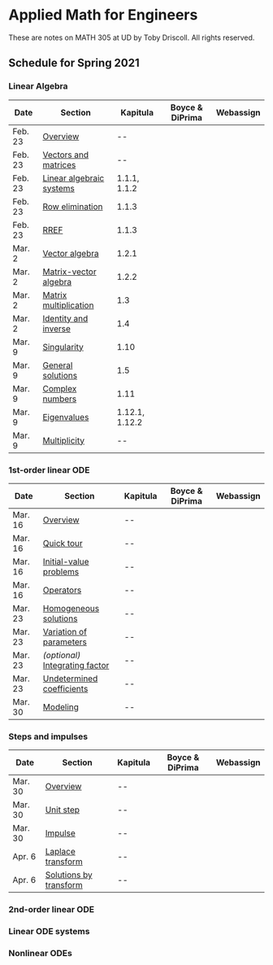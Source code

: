 # Applied Math for Engineers

These are notes on MATH 305 at UD by Toby Driscoll. All rights reserved.

## Schedule for Spring 2021

### Linear Algebra

| Date | Section | Kapitula | Boyce & DiPrima | Webassign |
| -----| --------| -------- | --------------- | --------- |
| Feb. 23| [Overview](https://tobydriscoll.net/udmath305/linalg/overview.html) | --| | | 
| Feb. 23 | [Vectors and matrices](https://tobydriscoll.net/udmath305/linalg/vectors_matrices.html) | --| | | 
| Feb. 23 | [Linear algebraic systems](https://tobydriscoll.net/udmath305/linalg/linear_systems.html) | 1.1.1, 1.1.2 | | 
| Feb. 23 | [Row elimination](https://tobydriscoll.net/udmath305/linalg/row_elimination.html) | 1.1.3 | | 
| Feb. 23 | [RREF](https://tobydriscoll.net/udmath305/linalg/RREF.html) | 1.1.3 | | 
| Mar. 2 | [Vector algebra](https://tobydriscoll.net/udmath305/linalg/vector_algebra.html) | 1.2.1 | | 
| Mar. 2 | [Matrix-vector algebra](https://tobydriscoll.net/udmath305/linalg/matrix_vector.html) | 1.2.2 | | 
| Mar. 2 | [Matrix multiplication](https://tobydriscoll.net/udmath305/linalg/matrix_matrix.html) | 1.3 | | 
| Mar. 2 | [Identity and inverse](https://tobydriscoll.net/udmath305/linalg/identity_inverse.html) | 1.4 | | 
| Mar. 9 | [Singularity](https://tobydriscoll.net/udmath305/linalg/singular.html) | 1.10 | | 
| Mar. 9 | [General solutions](https://tobydriscoll.net/udmath305/linalg/general_solutions.html) | 1.5 | | 
| Mar. 9 | [Complex numbers](https://tobydriscoll.net/udmath305/linalg/complex_numbers.html) | 1.11 | | 
| Mar. 9 | [Eigenvalues](https://tobydriscoll.net/udmath305/linalg/eigenvalues.html) | 1.12.1, 1.12.2 | | 
| Mar. 9 | [Multiplicity](https://tobydriscoll.net/udmath305/linalg/multiplicity.html) | -- | | 

### 1st-order linear ODE

| Date | Section | Kapitula | Boyce & DiPrima | Webassign |
| -----| --------| -------- | --------------- | --------- |
| Mar. 16 | [Overview](https://tobydriscoll.net/udmath305/first_linear/overview.html) | --| | | 
| Mar. 16 | [Quick tour](https://tobydriscoll.net/udmath305/first_linear/preview.html) | --| | | 
| Mar. 16 | [Initial-value problems](https://tobydriscoll.net/udmath305/first_linear/ivp.html) | --| | | 
| Mar. 16 | [Operators](https://tobydriscoll.net/udmath305/first_linear/operators.html) | --| | | 
| Mar. 23 | [Homogeneous solutions](https://tobydriscoll.net/udmath305/first_linear/homogeneous.html) | --| | | 
| Mar. 23 | [Variation of parameters](https://tobydriscoll.net/udmath305/first_linear/variation_parameters.html) | --| | | 
| Mar. 23 | *(optional)* [Integrating factor](https://tobydriscoll.net/udmath305/first_linear/integrating_factor.html) | --| | | 
| Mar. 23 | [Undetermined coefficients](https://tobydriscoll.net/udmath305/first_linear/undetermined_coeffs.html) | --| | | 
| Mar. 30 | [Modeling](https://tobydriscoll.net/udmath305/first_linear/modeling.html) | --| | | 

### Steps and impulses

| Date | Section | Kapitula | Boyce & DiPrima | Webassign |
| -----| --------| -------- | --------------- | --------- |
| Mar. 30 | [Overview](https://tobydriscoll.net/udmath305/steps/overview.html) | --| | | 
| Mar. 30 | [Unit step](https://tobydriscoll.net/udmath305/steps/unit_step.html) | --| | | 
| Mar. 30 | [Impulse](https://tobydriscoll.net/udmath305/steps/impulse.html) | --| | | 
| Apr. 6 | [Laplace transform](https://tobydriscoll.net/udmath305/steps/laplace.html) | --| | | 
| Apr. 6 | [Solutions by transform](https://tobydriscoll.net/udmath305/steps/transform_solutions.html) | --| | | 

### 2nd-order linear ODE

<!-- | Date | Section | Kapitula | Boyce & DiPrima | Webassign |
| -----| --------| -------- | --------------- | --------- |
| Apr. 6 | [Overview](https://tobydriscoll.net/udmath305/second_linear/overview) | --| | | 
| Apr. 6 | [Structure of solutions](https://tobydriscoll.net/udmath305/second_linear/solution_structure.html) | --| | | 
| Apr. 13 | [Homogeneous solutions](https://tobydriscoll.net/udmath305/second_linear/homogeneous.html) | --| | | 
| Apr. 13 | [Complex exponentials](https://tobydriscoll.net/udmath305/second_linear/complex_exp.html) | --| | | 
| Apr. 13 | [Amplitude and phase](https://tobydriscoll.net/udmath305/second_linear/phase_amplitude.html) | --| | | 
| Apr. 13 | [Free oscillations](https://tobydriscoll.net/udmath305/second_linear/free_oscillations.html) | --| | | 
| Apr. 20 | [Undetermined coefficients](https://tobydriscoll.net/udmath305/second_linear/undetermined_coeff.html) | --| | | 
| Apr. 20 | [Forced oscillations](https://tobydriscoll.net/udmath305/second_linear/forced_oscillations.html) | --| | |  -->

### Linear ODE systems

### Nonlinear ODEs